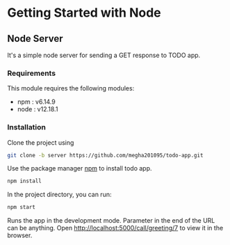 # Getting Started with Node

## Node Server

It's a simple node server for sending a GET response to TODO app.

### Requirements

This module requires the following modules:

 * npm : v6.14.9 
 * node : v12.18.1

### Installation
Clone the project using 
```bash
git clone -b server https://github.com/megha201095/todo-app.git
```

Use the package manager [npm](https://docs.npmjs.com/cli/v6/commands/npm-install) to install todo app.

```bash
npm install
```
In the project directory, you can run:
```bash
npm start
```

Runs the app in the development mode. Parameter in the end of the URL can be anything.
Open [http://localhost:5000/call/greeting/7](http://localhost:5000/call/greeting/7) to view it in the browser.

